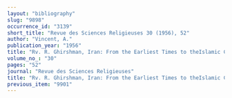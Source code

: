 ```yaml
---
layout: "bibliography"
slug: "9898"
occurrence_id: "3139"
short_title: "Revue des Sciences Religieuses 30 (1956), 52"
author: "Vincent, A."
publication_year: "1956"
title: "Rv. R. Ghirshman, Iran: From the Earliest Times to theIslamic Conquest"
volume_no_: "30"
pages: "52"
journal: "Revue des Sciences Religieuses"
title: "Rv. R. Ghirshman, Iran: From the Earliest Times to theIslamic Conquest"
previous_item: "9901"
---
```

